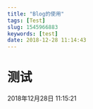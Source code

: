 ```yaml
---
title: "Blog的使用"
tags: [Test]
slug: 1545966883
keywords: [test]
date: 2018-12-28 11:14:43
---
```


# 测试
2018年12月28日 11:15:21